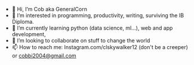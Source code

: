 - 👋 Hi, I’m Cob aka GeneralCorn
- 👀 I’m interested in programming, productivity, writing, surviving the IB Diploma. 
- 🌱 I’m currently learning python (data science, ml...), web and app development,
- 💞️ I’m looking to collaborate on stuff to change the world
- 📫 How to reach me: Instagram.com/clskywalker12 (don't be a creeper) or cobbi2004@gmail.com

<!---
GeneralCorn/GeneralCorn is a ✨ special ✨ repository because its `README.md` (this file) appears on your GitHub profile.
You can click the Preview link to take a look at your changes.
--->
